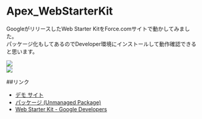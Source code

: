Apex_WebStarterKit
==================

GoogleがリリースしたWeb Starter KitをForce.comサイトで動かしてみました。  
パッケージ化もしてあるのでDeveloper環境にインストールして動作確認できると思います。
  
<img src="http://f.st-hatena.com/images/fotolife/t/tyoshikawa1106/20140713/20140713214609.png" />  
<br/>  
<img src="http://f.st-hatena.com/images/fotolife/t/tyoshikawa1106/20140713/20140713215559.png" />

##リンク  
- <a href="http://ty-yoshikawa-git-site-developer-edition.na15.force.com/" target="_blank">デモ サイト</a>  
- <a href="https://login.salesforce.com/packaging/installPackage.apexp?p0=04ti0000000LJ6P" target="_blank">パッケージ (Unmanaged Package)</a>  
- <a href="https://developers.google.com/web/starter-kit/" target="_blank">Web Starter Kit - Google Developers</a>  
